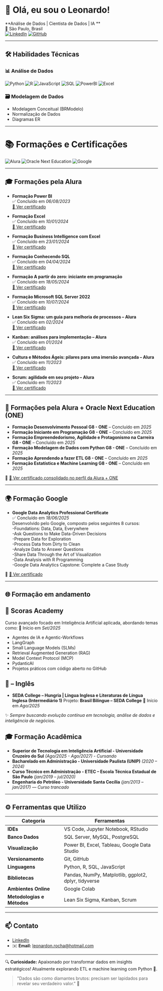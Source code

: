 # 👋 Olá, eu sou o Leonardo!

**Análise de Dados | Cientista de Dados | IA **  
📍 São Paulo, Brasil  
[![LinkedIn](https://img.shields.io/badge/LinkedIn-Connect-blue?style=flat&logo=linkedin)](https://www.linkedin.com/in/leonardo-rocha-784a15227/)
[![GitHub](https://img.shields.io/badge/GitHub-Follow-black?style=flat&logo=github)](https://github.com/LeoNRocha-tech)

---

## 🛠️ **Habilidades Técnicas**
### 📊 Análise de Dados
![Python](https://img.shields.io/badge/Python-Básico-lightgrey?logo=python)
![R](https://img.shields.io/badge/R-Básico-276DC3?style=flat&logo=r)
![JavaScript](https://img.shields.io/badge/JavaScript-Básico-lightgrey?logo=javascript)
![SQL](https://img.shields.io/badge/SQL-Básico-lightgrey?logo=postgresql)
![PowerBI](https://img.shields.io/badge/Power_BI-Intermediário-yellowgreen?logo=powerbi)
![Excel](https://img.shields.io/badge/Excel-Avançado-green?logo=microsoftexcel)


### 🗃️ Modelagem de Dados
- Modelagem Conceitual (BRModelo)
- Normalização de Dados
- Diagramas ER

---

# 📚 Formações e Certificações

![Alura](https://img.shields.io/badge/Alura-Cursos-blue)
![Oracle Next Education](https://img.shields.io/badge/Oracle-Next%20Education-red)
![Google](https://img.shields.io/badge/Google-Data%20Analytics-orange)

---

## 🎓 Formações pela Alura

- **Formação Power BI**  
  ✅ Concluído em *06/08/2023*  
  [🔗 Ver certificado](https://cursos.alura.com.br/user/leonardon-rocha/degree-power-bi-v622625-622625/certificate)

- **Formação Excel**  
  ✅ Concluído em *10/01/2024*  
  [🔗 Ver certificado](https://cursos.alura.com.br/user/leonardon-rocha/degree-excel-624882/certificate)

- **Formação Business Intelligence com Excel**  
  ✅ Concluído em *23/01/2024*  
  [🔗 Ver certificado](https://cursos.alura.com.br/user/leonardon-rocha/degree-business-intelligence-excel-502020/certificate)

- **Formação Conhecendo SQL**  
  ✅ Concluído em *04/04/2024*  
  [🔗 Ver certificado](https://cursos.alura.com.br/user/leonardon-rocha/degree-conhecendo-sql-690732/certificate)

- **Formação A partir do zero: iniciante em programação**  
  ✅ Concluído em *18/05/2024*  
  [🔗 Ver certificado](https://cursos.alura.com.br/user/leonardon-rocha/degree-programacao-662273/certificate)

- **Formação Microsoft SQL Server 2022**  
  ✅ Concluído em *10/07/2024*  
  [🔗 Ver certificado](https://cursos.alura.com.br/user/leonardon-rocha/degree-microsoft-sql-server-2022-501719/certificate)

- **Lean Six Sigma: um guia para melhoria de processos – Alura**  
  ✅ Concluído em *02/2024*  
  [🔗 Ver certificado](https://cursos.alura.com.br/user/leonardon-rocha/course/lean-six-sigma-guia-melhoria-processos/certificate)

- **Kanban: análises para implementação – Alura**  
  ✅ Concluído em *01/2024*  
  [🔗 Ver certificado](https://cursos.alura.com.br/user/leonardon-rocha/course/kanban-analises-implementacao/certificate)

- **Cultura e Métodos Ágeis: pilares para uma imersão avançada – Alura**  
  ✅ Concluído em *11/2023*  
  [🔗 Ver certificado](https://cursos.alura.com.br/user/leonardon-rocha/course/cultura-metodos-ageis-pilares-imersao-avancada/certificate)

- **Scrum: agilidade em seu projeto – Alura**  
  ✅ Concluído em *11/2023*  
  [🔗 Ver certificado](https://cursos.alura.com.br/user/leonardon-rocha/course/scrum-agilidade-seu-projeto/certificate)

---

## 🤝 Formações pela **Alura + Oracle Next Education (ONE)**

- **Formação Desenvolvimento Pessoal G8 - ONE** – Concluído em *2025*  
- **Formação Iniciante em Programação G8 - ONE** – Concluído em *2025*  
- **Formação Empreendedorismo, Agilidade e Protagonismo na Carreira G8 - ONE** – Concluído em *2025*  
- **Formação Modelagem de Dados com Python G8 - ONE** – Concluído em *2025*  
- **Formação Aprendendo a fazer ETL G8 - ONE** – Concluído em *2025*  
- **Formação Estatística e Machine Learning G8 - ONE** – Concluído em *2025*  

📄 [🔗 Ver certificado consolidado no perfil da Alura + ONE](https://cursos.alura.com.br/user/leonardon-rocha/program/14/certificate)

---

## 🌍 Formação **Google**

- **Google Data Analytics Professional Certificate**  
  ✅ Concluído em *18/06/2025*  
  Desenvolvido pelo Google, composto pelos seguintes 8 cursos:  
  -Foundations: Data, Data, Everywhere  
  -Ask Questions to Make Data-Driven Decisions  
  -Prepare Data for Exploration  
  -Process Data from Dirty to Clean  
  -Analyze Data to Answer Questions  
  -Share Data Through the Art of Visualization  
  -Data Analysis with R Programming  
  -Google Data Analytics Capstone: Complete a Case Study  

📄 [🔗 Ver certificado](https://www.coursera.org/account/accomplishments/specialization/certificate/ZXNXM1VBF3HQ)

---

## 🌐 Formação em andamento 

## 🧠 **Scoras Academy**
 
  Curso avançado focado em Inteligência Artificial aplicada, abordando temas como:
  📅 Início em *Set/2025* 
  - Agentes de IA e Agentic-Workflows  
  - LangGraph  
  - Small Language Models (SLMs)  
  - Retrieval Augmented Generation (RAG)  
  - Model Context Protocol (MCP)  
  - PydanticAI  
  - Projetos práticos com código aberto no GitHub

## 🧠 – **Inglês**

- **SEDA College – Hungria | Língua Inglesa e Literaturas de Língua Inglesa (Intermediário 1)**
  Projeto: **Brasil Bilíngue – SEDA College** 
  📅 Início em *Ago/2025* 

✨ *Sempre buscando evolução contínua em tecnologia, análise de dados e inteligência de negócios.*


## 🎓 **Formação Acadêmica**

- **Superior de Tecnologia em Inteligência Artificial - Universidade Cruzeiro do Sul** *(Ago/2025 - Ago/2027)* - *Cursando*
- **Bacharelado em Administração - Universidade Paulista (UNIP)** *(2020 – 2024)*  
- **Curso Técnico em Administração - ETEC – Escola Técnica Estadual de São Paulo** *(jan/2019 – jul/2020)*  
- **Engenharia do Petróleo - Universidade Santa Cecília** *(jan/2013 – jan/2017)* — *Curso trancado*

  
---

## ⚙️ **Ferramentas que Utilizo**
| Categoria            | Ferramentas                                                                            |
|----------------------|----------------------------------------------------------------------------------------|
| **IDEs**                       | VS Code, Jupyter Notebook, RStudio                                           |
| **Banco Dados**                | SQL Server, MySQL, PostgreSQL                                                |
| **Visualização**               | Power BI, Excel, Tableau, Google Data Studio                                 |
| **Versionamento**              | Git, GitHub                                                                  |
| **Linguagens**                 | Python, R, SQL, JavaScript                                                   |
| **Bibliotecas**                | Pandas, NumPy, Matplotlib, ggplot2, dplyr, tidyverse                         |
| **Ambientes Online**           | Google Colab                                                                 |
| **Metodologias e Métodos**     | Lean Six Sigma, Kanban, Scrum                                                |


---

## 📫 **Contato**
- [LinkedIn](https://www.linkedin.com/in/leonardo-rocha-784a15227/)  
- ✉️ **Email:** [leonardon.rocha@hotmail.com]()  

---

🔍 **Curiosidade:** Apaixonado por transformar dados em insights estratégicos! Atualmente explorando ETL e machine learning com Python 🐍.


> "Dados são como diamantes brutos: precisam ser lapidados para revelar seu verdadeiro valor." 💎
